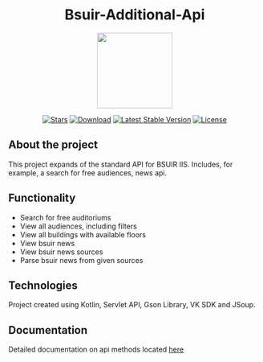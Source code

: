 <h1 align="center">Bsuir-Additional-Api</h1>
<p align="center"><img src="https://pbs.twimg.com/profile_images/521395106/bsuir_logo_400x400.GIF" height=150></p>

<p align="center">
<a href="https://github.com/N1ghtF1re/Bsuir-Additional-Api/stargazers"><img src="https://img.shields.io/github/stars/N1ghtF1re/Bsuir-Additional-Api.svg" alt="Stars"></a>
<a href="https://github.com/N1ghtF1re/Bsuir-Additional-Api/releases"><img src="https://img.shields.io/badge/download-brightgreen.svg" alt="Download"></a>
<a href="https://github.com/N1ghtF1re/Bsuir-Additional-Api/releases"><img src="https://img.shields.io/github/tag/N1ghtF1re/Bsuir-Additional-Api.svg" alt="Latest Stable Version"></a>
<a href="https://github.com/N1ghtF1re/Bsuir-Additional-Api/blob/master/LICENSE"><img src="https://img.shields.io/github/license/N1ghtF1re/Bsuir-Additional-Api.svg" alt="License"></a>
</p>
</p>

## About the project
This project expands of the standard API for BSUIR IIS. Includes, for example, a search for free audiences, news api.

## Functionality
- Search for free auditoriums
- View all audiences, including filters
- View all buildings with available floors
- View bsuir news
- View bsuir news sources
- Parse bsuir news from given sources 

## Technologies 
Project created using Kotlin, Servlet API, Gson Library, VK SDK and JSoup. 

## Documentation
Detailed documentation on api methods located [here](https://app.swaggerhub.com/apis-docs/N1ghtF1re/BsuirAdditionalApi/1.0.0)
